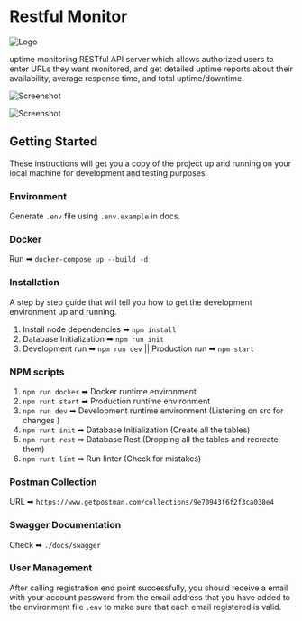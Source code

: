 # Restful Monitor

![Logo](https://i.ibb.co/ykhz8Q7/logo.png)

uptime monitoring RESTful API server which allows authorized users to enter URLs they want monitored, and get detailed uptime reports about their availability, average response time, and total uptime/downtime.

![Screenshot](https://i.ibb.co/PW6XGtm/registration.png)

![Screenshot](https://i.ibb.co/FhBzTD7/status.png)

## Getting Started

These instructions will get you a copy of the project up and running on your local machine for development and testing purposes.

### Environment

Generate `.env` file using `.env.example` in docs.

### Docker

Run ➡ `docker-compose up --build -d`

### Installation

A step by step guide that will tell you how to get the development environment up and running.

1. Install node dependencies ➡ `npm install`
2. Database Initialization ➡ `npm run init`
3. Development run ➡ `npm run dev` || Production run ➡ `npm start`

### NPM scripts

1. `npm run docker` ➡ Docker runtime environment
2. `npm runt start` ➡ Production runtime environment
3. `npm run dev` ➡ Development runtime environment (Listening on src for changes )
4. `npm runt init` ➡ Database Initialization (Create all the tables)
5. `npm runt rest` ➡ Database Rest (Dropping all the tables and recreate them)
6. `npm runt lint` ➡ Run linter (Check for mistakes)

### Postman Collection

URL ➡ `https://www.getpostman.com/collections/9e70943f6f2f3ca038e4`

### Swagger Documentation

Check ➡ `./docs/swagger`

### User Management

After calling registration end point successfully, you should receive a email with your account password from the email address that you have added to the environment file `.env` to make sure that each email registered is valid.
